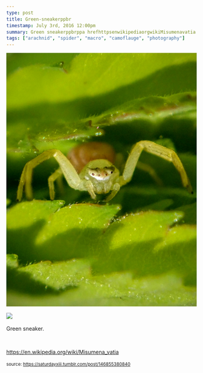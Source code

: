 ```yaml
---
type: post
title: Green-sneakerppbr
timestamp: July 3rd, 2016 12:00pm
summary: Green sneakerppbrppa hrefhttpsenwikipediaorgwikiMisumenavatia targetblankhttpsenwikipediaorgwikiMisumenavatiaa
tags: ["arachnid", "spider", "macro", "camoflauge", "photography"]
---
```

<p>
                               <img src="../media/146855380840_1.jpg"/>
                           </p>
                                                                                                                           <p>
                               <img src="../media/146855380840_2.jpg"/>
                           </p>
                                                                                                                      <div class="caption"><p>Green sneaker.</p><p><br/></p><p><a href="https://en.wikipedia.org/wiki/Misumena_vatia" target="_blank">https://en.wikipedia.org/wiki/Misumena_vatia</a><br/></p> </div>
                                    
                
                
                
                
                                
<small>source: https://saturdayxiii.tumblr.com/post/146855380840</small>